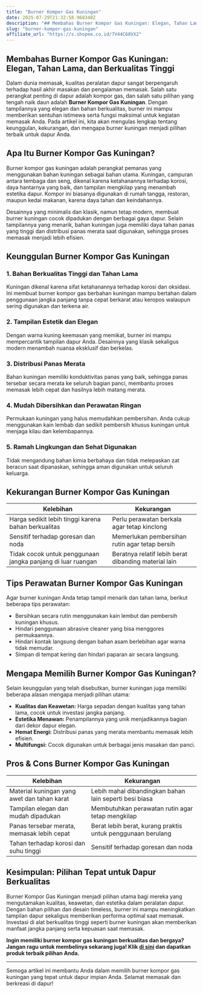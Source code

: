 ```yaml
---
title: "Burner Kompor Gas Kuningan"
date: 2025-07-29T21:32:58.968348Z
description: "## Membahas Burner Kompor Gas Kuningan: Elegan, Tahan Lama, dan Berkualitas Tinggi..."
slug: "burner-kompor-gas-kuningan"
affiliate_url: "https://s.shopee.co.id/7V44C68VX2"
---
```

## Membahas Burner Kompor Gas Kuningan: Elegan, Tahan Lama, dan Berkualitas Tinggi

Dalam dunia memasak, kualitas peralatan dapur sangat berpengaruh terhadap hasil akhir masakan dan pengalaman memasak. Salah satu perangkat penting di dapur adalah kompor gas, dan salah satu pilihan yang tengah naik daun adalah **Burner Kompor Gas Kuningan**. Dengan tampilannya yang elegan dan bahan berkualitas, burner ini mampu memberikan sentuhan istimewa serta fungsi maksimal untuk kegiatan memasak Anda. Pada artikel ini, kita akan mengulas lengkap tentang keunggulan, kekurangan, dan mengapa burner kuningan menjadi pilihan terbaik untuk dapur Anda.

## Apa Itu Burner Kompor Gas Kuningan?

Burner kompor gas kuningan adalah perangkat pemanas yang menggunakan bahan kuningan sebagai bahan utama. Kuningan, campuran antara tembaga dan seng, dikenal karena ketahanannya terhadap korosi, daya hantarnya yang baik, dan tampilan mengkilap yang menambah estetika dapur. Kompor ini biasanya digunakan di rumah tangga, restoran, maupun kedai makanan, karena daya tahan dan keindahannya.

Desainnya yang minimalis dan klasik, namun tetap modern, membuat burner kuningan cocok dipadukan dengan berbagai gaya dapur. Selain tampilannya yang menarik, bahan kuningan juga memiliki daya tahan panas yang tinggi dan distribusi panas merata saat digunakan, sehingga proses memasak menjadi lebih efisien.

## Keunggulan Burner Kompor Gas Kuningan

### 1. Bahan Berkualitas Tinggi dan Tahan Lama

Kuningan dikenal karena sifat ketahanannya terhadap korosi dan oksidasi. Ini membuat burner kompor gas berbahan kuningan mampu bertahan dalam penggunaan jangka panjang tanpa cepat berkarat atau keropos walaupun sering digunakan dan terkena air.

### 2. Tampilan Estetik dan Elegan

Dengan warna kuning keemasan yang memikat, burner ini mampu mempercantik tampilan dapur Anda. Desainnya yang klasik sekaligus modern menambah nuansa eksklusif dan berkelas.

### 3. Distribusi Panas Merata

Bahan kuningan memiliki konduktivitas panas yang baik, sehingga panas tersebar secara merata ke seluruh bagian panci, membantu proses memasak lebih cepat dan hasilnya lebih matang merata.

### 4. Mudah Dibersihkan dan Perawatan Ringan

Permukaan kuningan yang halus memudahkan pembersihan. Anda cukup menggunakan kain lembab dan sedikit pembersih khusus kuningan untuk menjaga kilau dan kelembapannya.

### 5. Ramah Lingkungan dan Sehat Digunakan

Tidak mengandung bahan kimia berbahaya dan tidak melepaskan zat beracun saat dipanaskan, sehingga aman digunakan untuk seluruh keluarga.

## Kekurangan Burner Kompor Gas Kuningan

| Kelebihan                         | Kekurangan                                 |
|-----------------------------------|--------------------------------------------|
| Harga sedikit lebih tinggi karena bahan berkualitas | Perlu perawatan berkala agar tetap kinclong |
| Sensitif terhadap goresan dan noda | Memerlukan pembersihan rutin agar tetap bersih |
| Tidak cocok untuk penggunaan jangka panjang di luar ruangan | Beratnya relatif lebih berat dibanding material lain |

## Tips Perawatan Burner Kompor Gas Kuningan

Agar burner kuningan Anda tetap tampil menarik dan tahan lama, berikut beberapa tips perawatan:

- Bersihkan secara rutin menggunakan kain lembut dan pembersih kuningan khusus.
- Hindari penggunaan abrasive cleaner yang bisa menggores permukaannya.
- Hindari kontak langsung dengan bahan asam berlebihan agar warna tidak memudar.
- Simpan di tempat kering dan hindari paparan air secara langsung.

## Mengapa Memilih Burner Kompor Gas Kuningan?

Selain keunggulan yang telah disebutkan, burner kuningan juga memiliki beberapa alasan mengapa menjadi pilihan utama:

- **Kualitas dan Keawetan:** Harga sepadan dengan kualitas yang tahan lama, cocok untuk investasi jangka panjang.
- **Estetika Menawan:** Penampilannya yang unik menjadikannya bagian dari dekor dapur elegan.
- **Hemat Energi:** Distribusi panas yang merata membantu memasak lebih efisien.
- **Multifungsi:** Cocok digunakan untuk berbagai jenis masakan dan panci.

## Pros & Cons Burner Kompor Gas Kuningan

| Kelebihan                                      | Kekurangan                                                   |
|------------------------------------------------|--------------------------------------------------------------|
| Material kuningan yang awet dan tahan karat    | Lebih mahal dibandingkan bahan lain seperti besi biasa   |
| Tampilan elegan dan mudah dipadukan             | Membutuhkan perawatan rutin agar tetap mengkilap          |
| Panas tersebar merata, memasak lebih cepat     | Berat lebih berat, kurang praktis untuk penggunaan berulang |
| Tahan terhadap korosi dan suhu tinggi        | Sensitif terhadap goresan dan noda                          |

## Kesimpulan: Pilihan Tepat untuk Dapur Berkualitas

Burner Kompor Gas Kuningan menjadi pilihan utama bagi mereka yang mengutamakan kualitas, keawetan, dan estetika dalam peralatan dapur. Dengan bahan pilihan dan desain timeless, burner ini mampu meningkatkan tampilan dapur sekaligus memberikan performa optimal saat memasak. Investasi di alat berkualitas tinggi seperti burner kuningan akan memberikan manfaat jangka panjang serta kepuasan saat memasak.

**Ingin memiliki burner kompor gas kuningan berkualitas dan bergaya? Jangan ragu untuk membelinya sekarang juga! Klik [di sini](https://s.shopee.co.id/7V44C68VX2) dan dapatkan produk terbaik pilihan Anda.**

---

Semoga artikel ini membantu Anda dalam memilih burner kompor gas kuningan yang tepat untuk dapur impian Anda. Selamat memasak dan berkreasi di dapur!